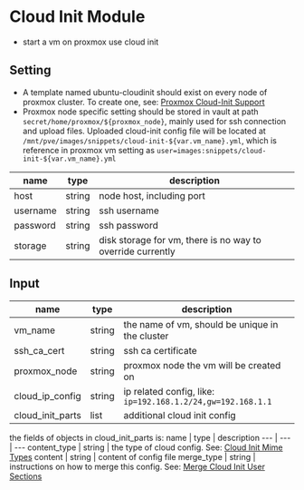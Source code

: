 # Cloud Init Module

* start a vm on proxmox use cloud init

## Setting

* A template named ubuntu-cloudinit should exist on every node of proxmox cluster. To create one, see: [Proxmox Cloud-Init Support](https://pve.proxmox.com/wiki/Cloud-Init_Support)
* Proxmox node specific setting should be stored in vault at path `secret/home/proxmox/${proxmox_node}`, mainly used for ssh connection and upload files. Uploaded cloud-init config file will be located at `/mnt/pve/images/snippets/cloud-init-${var.vm_name}.yml`, which is reference in proxmox vm setting as `user=images:snippets/cloud-init-${var.vm_name}.yml`

name | type | description
--- | --- | ---
host | string | node host, including port
username | string | ssh username
password | string | ssh password
storage | string | disk storage for vm, there is no way to override currently

## Input

name | type | description
--- | --- | ---
vm_name | string | the name of vm, should be unique in the cluster
ssh_ca_cert | string | ssh ca certificate
proxmox_node | string | proxmox node the vm will be created on
cloud_ip_config | string | ip related config, like: `ip=192.168.1.2/24,gw=192.168.1.1`
cloud_init_parts | list | additional cloud init config

the fields of objects in cloud_init_parts is:
name | type | description
--- | --- | ---
content_type | string | the type of cloud config. See: [Cloud Init Mime Types](https://cloudinit.readthedocs.io/en/latest/topics/format.html)
content | string | content of config file
merge_type | string | instructions on how to merge this config. See: [Merge Cloud Init User Sections](https://cloudinit.readthedocs.io/en/latest/topics/merging.html)
